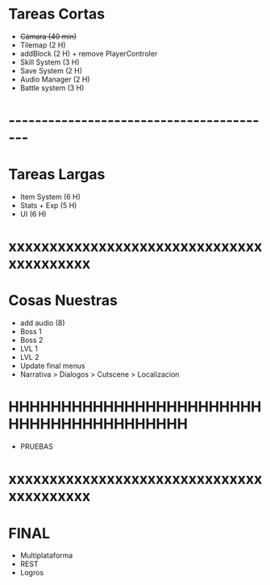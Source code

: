 # Tareas Cortas
- ~~Cámara (40 min)~~
- Tilemap (2 H)
- addBlock (2 H) + remove PlayerControler
- Skill System (3 H)
- Save System (2 H)
- Audio Manager (2 H)
- Battle system (3 H)
# -----------------------------------------
# Tareas Largas
- Item System (6 H)
- Stats + Exp (5 H)
- UI (6 H)
# xxxxxxxxxxxxxxxxxxxxxxxxxxxxxxxxxxxxxxxxx
# Cosas Nuestras
- add audio (8)
- Boss 1
- Boss 2
- LVL 1
- LVL 2
- Update final menus
- Narrativa > Dialogos > Cutscene > Localizacion
# HHHHHHHHHHHHHHHHHHHHHHHHHHHHHHHHHHHHHHHHH
- PRUEBAS
# xxxxxxxxxxxxxxxxxxxxxxxxxxxxxxxxxxxxxxxxx
# FINAL 
- Multiplataforma
- REST
- Logros
